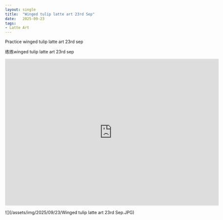 ```yaml
---
layout: single
title:  "Winged tulip latte art 23rd Sep"
date:   2025-09-23
tags:
- Latte Art
---
```


Practice winged tulip latte art 23rd sep

练练winged tulip latte art 23rd sep

<div class="embed-container">
  <iframe
      src="https://www.youtube.com/embed/fPShCrh5DAY"
      width="700"
      height="480"
      frameborder="0"
      allowfullscreen="true">
  </iframe>
</div>

![](/assets/img/2025/09/23/Winged tulip latte art 23rd Sep.JPG)
